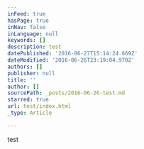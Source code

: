 ```yaml
---
inFeed: true
hasPage: true
inNav: false
inLanguage: null
keywords: []
description: test
datePublished: '2016-06-27T15:14:24.669Z'
dateModified: '2016-06-26T23:19:04.970Z'
authors: []
publisher: null
title: ''
author: []
sourcePath: _posts/2016-06-26-test.md
starred: true
url: test/index.html
_type: Article

---
```

test